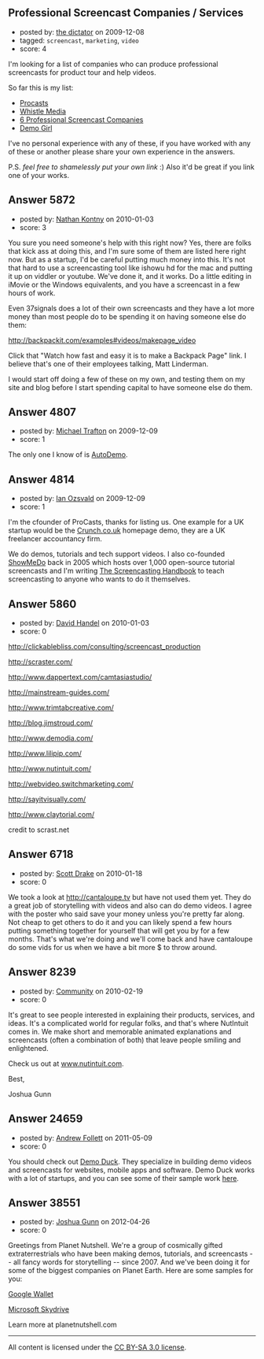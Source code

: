 ## Professional Screencast Companies / Services

- posted by: [the dictator](https://stackexchange.com/users/-1/473-the-dictator) on 2009-12-08
- tagged: `screencast`, `marketing`, `video`
- score: 4

I'm looking for a list of companies who can produce professional screencasts for product tour and help videos.

So far this is my list:

 * [Procasts][1] 
 * [Whistle Media][2] 
 * [6 Professional Screencast Companies][3]
 * [Demo Girl][4]

I've no personal experience with any of these, if you have worked with any of these or another please share your own experience in the answers. 


P.S. *feel free to shamelessly put your own link* :) Also it'd be great if you link one of your works. 


  [1]: http://procasts.co.uk/
  [2]: http://www.whistlemedia.net/
  [3]: http://scrast.net/732/6-professional-screencast-services-you-should-know-about/
  [4]: http://demogirl.com/


## Answer 5872

- posted by: [Nathan Kontny](https://stackexchange.com/users/-1/973-nathan-kontny) on 2010-01-03
- score: 3

<p>You sure you need someone's help with this right now?  Yes, there are folks that kick ass at doing this, and I'm sure some of them are listed here right now.  But as a startup, I'd be careful putting much money into this.  It's not that hard to use a screencasting tool like ishowu hd for the mac and putting it up on viddler or youtube.  We've done it, and it works.  Do a little editing in iMovie or the Windows equivalents, and you have a screencast in a few hours of work.  </p>

<p>Even 37signals does a lot of their own screencasts and they have a lot more money than most people do to be spending it on having someone else do them: </p>

<p><a href="http://backpackit.com/examples#videos/makepage%5Fvideo" rel="nofollow">http://backpackit.com/examples#videos/makepage_video</a></p>

<p>Click that "Watch how fast and easy it is to make a Backpack Page" link.  I believe that's one of their employees talking, Matt Linderman.  </p>

<p>I would start off doing a few of these on my own, and testing them on my site and blog before I start spending capital to have someone else do them.  </p>



## Answer 4807

- posted by: [Michael Trafton](https://stackexchange.com/users/-1/19-michael-trafton) on 2009-12-09
- score: 1

<p>The only one I know of is <a href="http://www.autodemo.com" rel="nofollow">AutoDemo</a>.</p>



## Answer 4814

- posted by: [Ian Ozsvald](https://stackexchange.com/users/-1/1419-ian-ozsvald) on 2009-12-09
- score: 1

<p>I'm the cfounder of ProCasts, thanks for listing us.  One example for a UK startup would be the <a href="http://www.crunch.co.uk/" rel="nofollow">Crunch.co.uk</a> homepage demo, they are a UK freelancer accountancy firm.</p>

<p>We do demos, tutorials and tech support videos.  I also co-founded <a href="http://showmedo.com/" rel="nofollow">ShowMeDo</a> back in 2005 which hosts over 1,000 open-source tutorial screencasts and I'm writing <a href="http://thescreencastinghandbook.com/" rel="nofollow">The Screencasting Handbook</a> to teach screencasting to anyone who wants to do it themselves.</p>



## Answer 5860

- posted by: [David Handel](https://stackexchange.com/users/-1/1737-david-handel) on 2010-01-03
- score: 0


http://clickablebliss.com/consulting/screencast_production

http://scraster.com/

http://www.dappertext.com/camtasiastudio/

http://mainstream-guides.com/

http://www.trimtabcreative.com/

http://blog.jimstroud.com/

http://www.demodia.com/

http://www.lilipip.com/

http://www.nutintuit.com/

http://webvideo.switchmarketing.com/

http://sayitvisually.com/

http://www.claytorial.com/

credit to scrast.net



## Answer 6718

- posted by: [Scott Drake](https://stackexchange.com/users/-1/2253-scott-drake) on 2010-01-18
- score: 0

We took a look at http://cantaloupe.tv but have not used them yet. They do a great job of storytelling with videos and also can do demo videos. I agree with the poster who said save your money unless you're pretty far along. Not cheap to get others to do it and you can likely spend a few hours putting something together for yourself that will get you by for a few months. That's what we're doing and we'll come back and have cantaloupe do some vids for us when we have a bit more $ to throw around.


## Answer 8239

- posted by: [Community](https://stackexchange.com/users/-1/-1-community) on 2010-02-19
- score: 0

<p>It's great to see people interested in explaining their products, services, and ideas. It's a complicated world for regular folks, and that's where NutIntuit comes in. We make short and memorable animated explanations and screencasts (often a combination of both) that leave people smiling and enlightened. </p>

<p>Check us out at <a href="http://www.nutintuit.com" rel="nofollow">www.nutintuit.com</a>.</p>

<p>Best, </p>

<p>Joshua Gunn</p>



## Answer 24659

- posted by: [Andrew Follett](https://stackexchange.com/users/-1/5415-andrew-follett) on 2011-05-09
- score: 0

<p>You should check out <a href="http://www.demoduck.com" rel="nofollow">Demo Duck</a>. They specialize in building demo videos and screencasts for websites, mobile apps and software. Demo Duck works with a lot of startups, and you can see some of their sample work <a href="http://www.demoduck.com/samples" rel="nofollow">here</a>.</p>



## Answer 38551

- posted by: [Joshua Gunn](https://stackexchange.com/users/-1/17694-joshua-gunn) on 2012-04-26
- score: 0

<p>Greetings from Planet Nutshell. We're a group of cosmically gifted extraterrestrials who have been making demos, tutorials, and screencasts -- all fancy words for storytelling -- since 2007. And we've been doing it for some of the biggest companies on Planet Earth. Here are some samples for you: </p>

<p><a href="http://planetnutshell.com/videos/google-wallet-explained-in-a-nutshell" rel="nofollow">Google Wallet</a></p>

<p><a href="http://planetnutshell.com/videos/microsoft-skydrive-and-office-for-students" rel="nofollow">Microsoft Skydrive</a></p>

<p>Learn more at planetnutshell.com</p>




---

All content is licensed under the [CC BY-SA 3.0 license](https://creativecommons.org/licenses/by-sa/3.0/).
